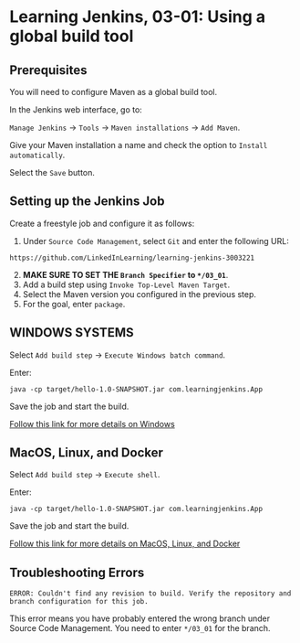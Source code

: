 # Learning Jenkins, 03-01: Using a global build tool

## Prerequisites
You will need to configure Maven as a global build tool.

In the Jenkins web interface, go to:

`Manage Jenkins` -> `Tools` -> `Maven installations` -> `Add Maven`.

Give your Maven installation a name and check the option to `Install automatically`.

Select the `Save` button.

## Setting up the Jenkins Job
Create a freestyle job and configure it as follows:

1. Under `Source Code Management`, select `Git` and enter the following URL:
```
https://github.com/LinkedInLearning/learning-jenkins-3003221
```
2. **MAKE SURE TO SET THE `Branch Specifier` to `*/03_01`**.
3. Add a build step using `Invoke Top-Level Maven Target`.
4. Select the Maven version you configured in the previous step.
5. For the goal, enter `package`.

## WINDOWS SYSTEMS
Select `Add build step` -> `Execute Windows batch command`.

Enter:
```
java -cp target/hello-1.0-SNAPSHOT.jar com.learningjenkins.App
```
Save the job and start the build.

[Follow this link for more details on Windows](WINDOWS.md)

## MacOS, Linux, and Docker
Select `Add build step` -> `Execute shell`.

Enter:
```
java -cp target/hello-1.0-SNAPSHOT.jar com.learningjenkins.App
```
Save the job and start the build.

[Follow this link for more details on MacOS, Linux, and Docker](MAC_LINUX_DOCKER.md)

## Troubleshooting Errors
```
ERROR: Couldn't find any revision to build. Verify the repository and branch configuration for this job.
```
This error means you have probably entered the wrong branch under Source Code Management.  You need to enter `*/03_01` for the branch.
